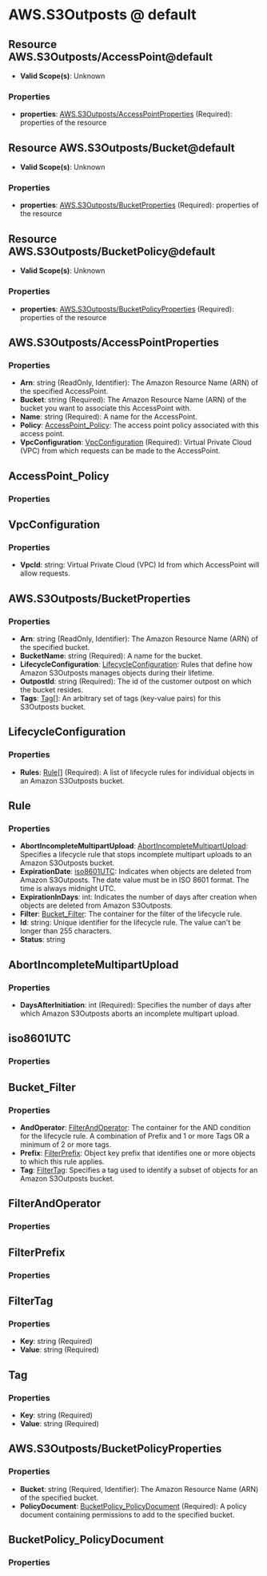 # AWS.S3Outposts @ default

## Resource AWS.S3Outposts/AccessPoint@default
* **Valid Scope(s)**: Unknown
### Properties
* **properties**: [AWS.S3Outposts/AccessPointProperties](#awss3outpostsaccesspointproperties) (Required): properties of the resource

## Resource AWS.S3Outposts/Bucket@default
* **Valid Scope(s)**: Unknown
### Properties
* **properties**: [AWS.S3Outposts/BucketProperties](#awss3outpostsbucketproperties) (Required): properties of the resource

## Resource AWS.S3Outposts/BucketPolicy@default
* **Valid Scope(s)**: Unknown
### Properties
* **properties**: [AWS.S3Outposts/BucketPolicyProperties](#awss3outpostsbucketpolicyproperties) (Required): properties of the resource

## AWS.S3Outposts/AccessPointProperties
### Properties
* **Arn**: string (ReadOnly, Identifier): The Amazon Resource Name (ARN) of the specified AccessPoint.
* **Bucket**: string (Required): The Amazon Resource Name (ARN) of the bucket you want to associate this AccessPoint with.
* **Name**: string (Required): A name for the AccessPoint.
* **Policy**: [AccessPoint_Policy](#accesspointpolicy): The access point policy associated with this access point.
* **VpcConfiguration**: [VpcConfiguration](#vpcconfiguration) (Required): Virtual Private Cloud (VPC) from which requests can be made to the AccessPoint.

## AccessPoint_Policy
### Properties

## VpcConfiguration
### Properties
* **VpcId**: string: Virtual Private Cloud (VPC) Id from which AccessPoint will allow requests.

## AWS.S3Outposts/BucketProperties
### Properties
* **Arn**: string (ReadOnly, Identifier): The Amazon Resource Name (ARN) of the specified bucket.
* **BucketName**: string (Required): A name for the bucket.
* **LifecycleConfiguration**: [LifecycleConfiguration](#lifecycleconfiguration): Rules that define how Amazon S3Outposts manages objects during their lifetime.
* **OutpostId**: string (Required): The id of the customer outpost on which the bucket resides.
* **Tags**: [Tag](#tag)[]: An arbitrary set of tags (key-value pairs) for this S3Outposts bucket.

## LifecycleConfiguration
### Properties
* **Rules**: [Rule](#rule)[] (Required): A list of lifecycle rules for individual objects in an Amazon S3Outposts bucket.

## Rule
### Properties
* **AbortIncompleteMultipartUpload**: [AbortIncompleteMultipartUpload](#abortincompletemultipartupload): Specifies a lifecycle rule that stops incomplete multipart uploads to an Amazon S3Outposts bucket.
* **ExpirationDate**: [iso8601UTC](#iso8601utc): Indicates when objects are deleted from Amazon S3Outposts. The date value must be in ISO 8601 format. The time is always midnight UTC.
* **ExpirationInDays**: int: Indicates the number of days after creation when objects are deleted from Amazon S3Outposts.
* **Filter**: [Bucket_Filter](#bucketfilter): The container for the filter of the lifecycle rule.
* **Id**: string: Unique identifier for the lifecycle rule. The value can't be longer than 255 characters.
* **Status**: string

## AbortIncompleteMultipartUpload
### Properties
* **DaysAfterInitiation**: int (Required): Specifies the number of days after which Amazon S3Outposts aborts an incomplete multipart upload.

## iso8601UTC
### Properties

## Bucket_Filter
### Properties
* **AndOperator**: [FilterAndOperator](#filterandoperator): The container for the AND condition for the lifecycle rule. A combination of Prefix and 1 or more Tags OR a minimum of 2 or more tags.
* **Prefix**: [FilterPrefix](#filterprefix): Object key prefix that identifies one or more objects to which this rule applies.
* **Tag**: [FilterTag](#filtertag): Specifies a tag used to identify a subset of objects for an Amazon S3Outposts bucket.

## FilterAndOperator
### Properties

## FilterPrefix
### Properties

## FilterTag
### Properties
* **Key**: string (Required)
* **Value**: string (Required)

## Tag
### Properties
* **Key**: string (Required)
* **Value**: string (Required)

## AWS.S3Outposts/BucketPolicyProperties
### Properties
* **Bucket**: string (Required, Identifier): The Amazon Resource Name (ARN) of the specified bucket.
* **PolicyDocument**: [BucketPolicy_PolicyDocument](#bucketpolicypolicydocument) (Required): A policy document containing permissions to add to the specified bucket.

## BucketPolicy_PolicyDocument
### Properties

